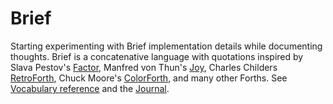 ﻿# Brief

Starting experimenting with Brief implementation details while documenting thoughts. Brief is a concatenative language with quotations inspired by Slava Pestov's [Factor](https://factorcode.org/), Manfred von Thun's [Joy](https://www.latrobe.edu.au/humanities/research/research-projects/past-projects/joy-programming-language), Charles Childers [RetroForth](http://www.retroforth.org/), Chuck Moore's [ColorForth](https://colorforth.github.io/), and many other Forths. See [Vocabulary reference](./Vocabulary.md) and the [Journal](https://github.com/AshleyF/brief/blob/gh-pages/sandbox/Language/journal/Readme.md).
